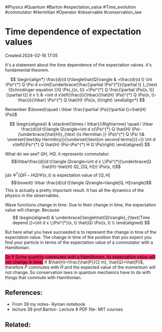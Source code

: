 #Physics #Quantum #Barton #expectation_value #Time_evolution #commutator #Hermitian #Operator #observable #conservation_law 
# Time dependence of expectation values
Created:2024-02-16 17:05

It's a statement about the time dependence of the expectation valves. it's fundamental theorem.

$$
\begin{align*}
\frac{d}{d t}\langle\hat{Q}\rangle & =\frac{d}{d t} \int \Psi^{*} Q \Psi d x=\int[\underbrace{\frac{\partial \Psi^{*}}{\partial t} }_{\text {Schrodinger equation }}Q \Psi_{(x, t)} +\Psi^{*} Q \frac{\partial \Psi(x, t)}{\partial t}] d x \\
& =\int d x\left(\frac{i}{\hbar}(\hat{H} \Psi)^{*} Q \Psi(x, t)-\frac{i}{\hbar} \Psi^{*} Q \hat{H} \Psi(x, t)\right)
\end{align*}
$$

Remember $\boxed{\quad i \hbar \frac{\partial \Psi}{\partial t}=\hat{H} \Psi}$

$$
\begin{aligned}
& \stackrel{\times i \hbar}{\Rightarrow} \quad i \hbar \frac{d}{d t}\langle Q\rangle=\int d x(\Psi^{*} Q \hat{H} \Psi-(\underbrace{\hat{H}}_{\text {is Hermitian }} \Psi)^{*} Q \Psi \\&
\overset{\text{by Hermiticy}}{\underset{\text{on second terms}}{=}} \int d x\left(\Psi^{*} Q \hat{H} \Psi-\Psi^{*} H Q \Psi\right)
\end{aligned}
$$

What do we see? $QH$, $HQ$. it represents commutator:
$$i\hbar\frac{d}{d t}\langle Q\rangle=\int d x \;\Psi^{*}(\underbrace{Q \hat{H}-\hat{H} Q}_{[Q, H]}) \Psi(x, t)$$
$\int d x \;\Psi^{*}(Q \hat{H}-H Q) \Psi(x, t)$ is expectation value of $[Q, H]$ 
$$\boxed{i \hbar \frac{d}{d t}\langle Q\rangle=\langle[Q, H]\rangle}$$
This is actually a pretty important result. It has all the dynamics of the physics in the observables.

Wave functions change in time. Due to their change in time, the expectation value will change. Because
$$
\begin{aligned}
& \underbrace{\langle\hat{Q}\rangle}_{\text{Time depend }}=\int d x \;\Psi^{*}(x, t) \hat{Q} \Psi(x, t) \\
\end{aligned}
$$

But here what you have succeeded is to represent the change in time of the expectation value. The change in time of the position that you expect you find your particle in terms of the expectation value of a commutator with a Hamiltonian.

<mark style="background: #FF2C61;">So if Some quantity commutes with a Hamiltonian, its expectation value will not change in time.</mark>
If $\hat{H}=\frac{\hat{P}}{2 m}, \hat{Q}=\hat{P}$, therefore $\hat{P}$ commutes with $\hat{H}$ and the expected value of the momentum will not change. So conservation laws in quantum mechanics have to do with things that commute with Hamiltonian.

## References:
- From 39 my notes- Ryman notebook
- lecture 39 prof.Barton- Lecture 8 PDF file- MIT courses

## Related:


